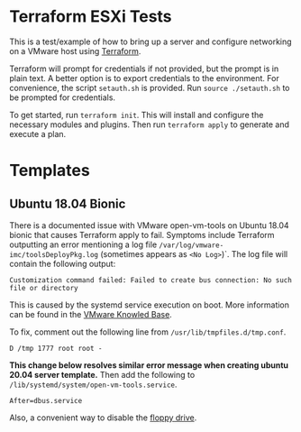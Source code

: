 # Terraform ESXi Tests

This is a test/example of how to bring up a server and configure networking on 
a VMware host using [Terraform](https://terraform.io).

Terraform will prompt for credentials if not provided, but the prompt is in
plain text. A better option is to export credentials to the environment. For
convenience, the script `setauth.sh` is provided. Run `source ./setauth.sh`
to be prompted for credentials.

To get started, run `terraform init`. This will install and configure the
necessary modules and plugins. Then run `terraform apply` to generate and
execute a plan.

# Templates

## Ubuntu 18.04 Bionic

There is a documented issue with VMware open-vm-tools on Ubuntu 18.04 bionic
that causes Terraform apply to fail. Symptoms include Terraform outputting
an error mentioning a log file `/var/log/vmware-imc/toolsDeployPkg.log` 
(sometimes appears as `<No Log>`)`. The log file will contain the following
output:

```
Customization command failed: Failed to create bus connection: No such file or directory
```

This is caused by the systemd service execution on boot. More information
can be found in the [VMware Knowled Base](https://kb.vmware.com/s/article/56409).

To fix, comment out the following line from `/usr/lib/tmpfiles.d/tmp.conf`. 

```
D /tmp 1777 root root -
```

**This change below resolves similar error message when creating ubuntu 20.04 server template.**
Then add the following to `/lib/systemd/system/open-vm-tools.service`.

```
After=dbus.service
```

Also, a convenient way to disable the [floppy drive](https://tinycp.com/community/show/solved-print-req-error-i-o-error-dev-fd0-sector-0,43.html).
